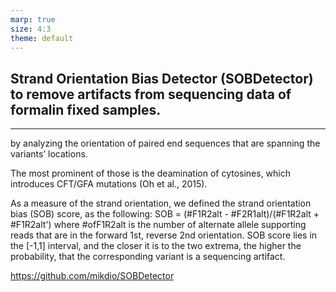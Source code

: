 ```yaml
---
marp: true
size: 4:3
theme: default
---
```


## Strand Orientation Bias Detector (SOBDetector) to remove artifacts from sequencing data of formalin fixed samples. 

---

by analyzing the orientation of paired end sequences that are spanning the variants’ locations.

The
most prominent of those is the deamination of cytosines, which introduces
CFT/GFA mutations (Oh et al., 2015). 


As a measure of the strand orientation, we defined the strand orientation bias
(SOB) score, as the following:
SOB = (#F1R2alt - #F2R1alt)/(#F1R2alt + #F1R2alt')
where #ofF1R2alt is the number of alternate allele supporting reads that are in the
forward 1st, reverse 2nd orientation.
SOB score lies in the [-1,1] interval, and the closer it is to the two extrema, the
higher the probability, that the corresponding variant is a sequencing artifact.

https://github.com/mikdio/SOBDetector